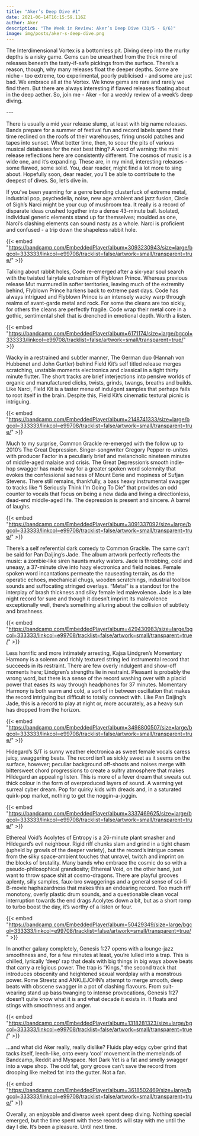 ```yaml
---
title: "Aker’s Deep Dive #1"
date: 2021-06-14T16:15:59.116Z
author: Aker
description: "The Week in Review: Aker’s Deep Dive (31/5 - 6/6)"
image: img/posts/aker-s-deep-dive.png
---
```

<!--StartFragment-->

The Interdimensional Vortex is a bottomless pit. Diving deep into the murky depths is a risky game. Gems can be unearthed from the thick mire of releases beneath the tasty-if-safe pickings from the surface. There’s a reason, though, why many releases float the deeper depths. Some are niche - too extreme, too experimental, poorly publicised - and some are just bad. We embrace all at the Vortex. We know gems are rare and rarely we find them. But there are always interesting if flawed releases floating about in the deep aether. So, join me - Aker - for a weekly review of a week’s deep diving. <!--more-->

\---

There is usually a mid year release slump, at least with big name releases. Bands prepare for a summer of festival fun and record labels spend their time reclined on the roofs of their warehouses, firing unsold patches and tapes into sunset. What better time, then, to scour the pits of various musical databases for the next best thing? A word of warning: the mini release reflections here are consistently different. The cosmos of music is a wide one, and it’s expanding. These are, in my mind, interesting releases - some flawed, some solid. You, dear reader, might find a lot more to sing about. Hopefully soon, dear reader, you’ll be able to contribute to the deepest of dives. So, let’s dive in. 

If you’ve been yearning for a genre bending clusterfuck of extreme metal, industrial pop, psychedelia, noise, new age ambient and jazz fusion, Circle of Sigh’s Narci might be your cup of mushroom tea. It really is a record of disparate ideas crushed together into a dense 43-minute ball. Isolated, individual generic elements stand up for themselves; moulded as one, Narci’s clashing elements can sound nasty as a whole. Narci is proficient and confused - a trip down the shapeless rabbit hole.

{{< embed "https://bandcamp.com/EmbeddedPlayer/album=3093230943/size=large/bgcol=333333/linkcol=e99708/tracklist=false/artwork=small/transparent=true/" >}}

Talking about rabbit holes, Code re-emerged after a six-year soul search with the twisted fairytale extremism of Flyblown Prince. Whereas previous release Mut murmured in softer territories, leaving much of the extremity behind, Flyblown Prince harkens back to extreme past days. Code has always intrigued and Flyblown Prince is an intensely wacky warp through realms of avant-garde metal and rock. For some the cleans are too sickly, for others the cleans are perfectly fragile. Code wrap their metal core in a gothic, sentimental shell that is drenched in emotional depth. Worth a listen.

{{< embed "https://bandcamp.com/EmbeddedPlayer/album=6171174/size=large/bgcol=333333/linkcol=e99708/tracklist=false/artwork=small/transparent=true/" >}}

Wacky in a restrained and subtler manner, The German duo (Hannah von Hubbenet and John Gurtler) behind Field Kit’s self titled release merges scratching, unstable moments electronica and classical in a tight thirty minute flutter. The short tracks are brief interjections into pensive worlds of organic and manufactured clicks, twists, grinds, twangs, breaths and builds. Like Narci, Field Kit is a taster menu of indulgent samples that perhaps fails to root itself in the brain. Despite this, Field Kit’s cinematic textural picnic is intriguing.

{{< embed "https://bandcamp.com/EmbeddedPlayer/album=2148741333/size=large/bgcol=333333/linkcol=e99708/tracklist=false/artwork=small/transparent=true/" >}}

Much to my surprise, Common Grackle re-emerged with the follow up to 2010’s The Great Depression. Singer-songwriter Gregory Pepper re-unites with producer Factor in a peculiarly brief and melancholic nineteen minutes of middle-aged malaise and crisis. The Great Depression’s smooth indie-hop swagger has made way for a greater spoken word solemnity that evokes the confessional sadness of Mount Eerie and mopiness of Sufjan Stevens. There still remains, thankfully, a bass heavy instrumental swagger to tracks like “I Seriously Think I’m Going To Die” that provides an odd counter to vocals that focus on being a new dada and living a directionless, dead-end middle-aged life. The depression is present and sincere. A barrel of laughs.

{{< embed "https://bandcamp.com/EmbeddedPlayer/album=3091337092/size=large/bgcol=333333/linkcol=e99708/tracklist=false/artwork=small/transparent=true/" >}}

There’s a self referential dark comedy to Common Grackle. The same can’t be said for Pan Daijing’s Jade. The album artwork perfectly reflects the music: a zombie-like siren haunts murky waters. Jade is throbbing, cold and uneasy, a 37-minute dive into hazy electronica and field noises. Female spoken word incantations permeate the nauseating terrain, as do the operatic echoes, mechanical chugs, wooden scratchings, industrial toolbox sounds and suffocating stringed overlays. “Metal” is a standout for the interplay of brash thickness and silky female led malevolence. Jade is a late night record for sure and though it doesn’t imprint its malevolence exceptionally well, there’s something alluring about the collision of subtlety and brashness.

{{< embed "https://bandcamp.com/EmbeddedPlayer/album=429430983/size=large/bgcol=333333/linkcol=e99708/tracklist=false/artwork=small/transparent=true/" >}}

Less horrific and more intimately arresting, Kajsa Lindgren’s Momentary Harmony is a solemn and richly textured string led instrumental record that succeeds in its restraint. There are few overly indulgent and show-off moments here; Lindgren’s strengths lie in restraint. Pleasant is probably the wrong word, but there is a sense of the record washing over with a placid power that eases its way through headphones for 37 minutes. Momentary Harmony is both warm and cold, a sort of in between oscillation that makes the record intriguing but difficult to totally connect with. Like Pan Daijing’s Jade, this is a record to play at night or, more accurately, as a heavy sun has dropped from the horizon.

{{< embed "https://bandcamp.com/EmbeddedPlayer/album=3498800507/size=large/bgcol=333333/linkcol=e99708/tracklist=false/artwork=small/transparent=true/" >}}

Hidegard’s S/T is sunny weather electronica as sweet female vocals caress juicy, swaggering beats. The record isn’t as sickly sweet as it seems on the surface, however; peculiar background off-shoots and noises merge with bittersweet chord progressions to create a sultry atmosphere that makes Hildegard an appealing listen. This is more of a fever dream that sweats out thick colour in the form of overproduced layers of sound. A warming yet surreal cyber dream. Pop for quirky kids with dreads and, in a saturated quirk-pop market, nothing to get the noggin-a-joggin.

{{< embed "https://bandcamp.com/EmbeddedPlayer/album=3337469625/size=large/bgcol=333333/linkcol=e99708/tracklist=false/artwork=small/transparent=true/" >}}

Ethereal Void’s Acolytes of Entropy is a 26-minute plant smasher and Hildegard’s evil neighbour. Rigid riff chunks slam and grind in a tight chasm (upheld by growls of the deeper variety), but the record’s intrigue comes from the silky space-ambient touches that unravel, twitch and imprint on the blocks of brutality. Many bands who embrace the cosmic do so with a pseudo-philosophical grandiosity; Ethereal Void, on the other hand, just want to throw space shit at cosmo-dragons. There are playful grooves aplenty, silly samples, faux-bro swaggerings and a general sense of sci-fi B-movie haphazardness that makes this an endearing record. Too much riff monotony, overly plastic drum sounds, and a questionable clean vocal interruption towards the end drags Acolytes down a bit, but as a short romp to turbo boost the day, it’s worthy of a listen or four. 

{{< embed "https://bandcamp.com/EmbeddedPlayer/album=50429349/size=large/bgcol=333333/linkcol=e99708/tracklist=false/artwork=small/transparent=true/" >}}

In another galaxy completely, Genesis 1:27 opens with a lounge-jazz smoothness and, for a few minutes at least, you’re lulled into a trap. This is chilled, lyrically ‘deep’ rap that deals with big things in big ways above beats that carry a religious power. The trap is “Kings,” the second track that introduces obscenity and heightened sexual wordplay with a monstrous power. Rome Streetz and ANKLEJOHN’s attempt to merge smooth, deep beats with obscene swagger in a pot of clashing flavours. From suit-wearing stand up bass twanging to intense provocations, Genesis 1:27 doesn’t quite know what it is and what decade it exists in. It floats and stings with smoothness and anger.

{{< embed "https://bandcamp.com/EmbeddedPlayer/album=1318281323/size=large/bgcol=333333/linkcol=e99708/tracklist=false/artwork=small/transparent=true/" >}}

...and what did Aker really, really dislike? Fluids play edgy cyber grind that tacks itself, leech-like, onto every ‘cool’ movement in the memelands of Bandcamp, Reddit and Myspace. Not Dark Yet is a fat and smelly swagger into a vape shop. The odd fat, gory groove can’t save the record from drooping like melted fat into the gutter. Not a fan.

{{< embed "https://bandcamp.com/EmbeddedPlayer/album=3618502469/size=large/bgcol=333333/linkcol=e99708/tracklist=false/artwork=small/transparent=true/" >}}

Overally, an enjoyable and diverse week spent deep diving. Nothing special emerged, but the time spent with these records will stay with me until the day I die. It’s been a pleasure. Until next time.

<!--EndFragment-->